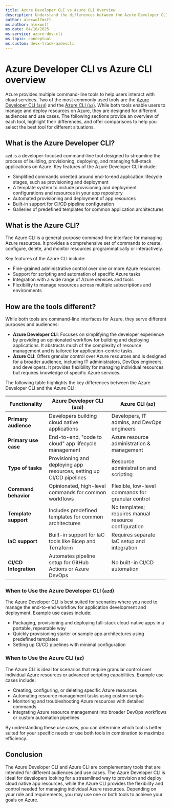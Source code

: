 ```yaml
---
title: Azure Developer CLI vs Azure CLI Overview
description: Understand the differences between the Azure Developer CLI and the Azure CLI
author: alexwolfmsft
ms.author: alexwolf
ms.date: 04/10/2025
ms.service: azure-dev-cli
ms.topic: conceptual
ms.custom: devx-track-azdevcli
---
```


# Azure Developer CLI vs Azure CLI overview

Azure provides multiple command-line tools to help users interact with cloud services. Two of the most commonly used tools are the [Azure Developer CLI (`azd`)](/azure/developer/azure-developer-cli/overview) and the [Azure CLI (`az`)](/cli/azure/what-is-azure-cli). While both tools enable users to manage and deploy resources on Azure, they are designed for different audiences and use cases. The following sections provide an overview of each tool, highlight their differences, and offer comparisons to help you select the best tool for different situations.

## What is the Azure Developer CLI?

`azd` is a developer-focused command-line tool designed to streamline the process of building, provisioning, deploying, and managing full-stack applications on Azure. Key features of the Azure Developer CLI include:

- Simplified commands oriented around end-to-end application lifecycle stages, such as provisioning and deployment
- A template system to include provisioning and deployment configurations and resources in your app repository
- Automated provisioning and deployment of app resources
- Built-in support for CI/CD pipeline configuration
- Galleries of predefined templates for common application architectures

## What is the Azure CLI?

The Azure CLI is a general-purpose command-line interface for managing Azure resources. It provides a comprehensive set of commands to create, configure, delete, and monitor resources programmatically or interactively.

Key features of the Azure CLI include:

- Fine-grained administrative control over one or more Azure resources
- Support for scripting and automation of specific Azure tasks
- Integration with a wide range of Azure services and tools
- Flexibility to manage resources across multiple subscriptions and environments

## How are the tools different?

While both tools are command-line interfaces for Azure, they serve different purposes and audiences:

- **Azure Developer CLI**: Focuses on simplifying the developer experience by providing an opinionated workflow for building and deploying applications. It abstracts much of the complexity of resource management and is tailored for application-centric tasks.
- **Azure CLI**: Offers granular control over Azure resources and is designed for a broader audience, including IT administrators, DevOps engineers, and developers. It provides flexibility for managing individual resources but requires knowledge of specific Azure services.

The following table highlights the key differences between the Azure Developer CLI and the Azure CLI:

| Functionality         | Azure Developer CLI (`azd`)                              | Azure CLI (`az`)                                    |
|-------------------------|---------------------------------------------------------|----------------------------------------------------|
| **Primary audience**   | Developers building cloud native applications       | Developers, IT admins, and DevOps engineers        |
| **Primary use case**    | End-to-end, "code to cloud" app lifecycle management        | Azure resource administration & management  |
| **Type of tasks**       | Provisioning and deploying app resources, setting up CI/CD pipelines  | Resource administration and scripting |
| **Command behavior**    | Opinionated, high-level commands for common workflows   | Flexible, low-level commands for granular control  |
| **Template support**     | Includes predefined templates for common architectures | No templates; requires manual resource configuration |
| **IaC support** | Built-in support for IaC tools like Bicep and Terraform | Requires separate IaC setup and integration        |
| **CI/CD Integration**   | Automates pipeline setup for GitHub Actions or Azure DevOps | No built-in CI/CD automation                       |

### When to Use the Azure Developer CLI (`azd`)

The Azure Developer CLI is best suited for scenarios where you need to manage the end-to-end workflow for application development and deployment. Example use cases include:

- Packaging, provisioning and deploying full-stack cloud-native apps in a portable, repeatable way
- Quickly provisioning starter or sample app architectures using predefined templates
- Setting up CI/CD pipelines with minimal configuration

### When to Use the Azure CLI (`az`)

The Azure CLI is ideal for scenarios that require granular control over individual Azure resources or advanced scripting capabilities. Example use cases include:

- Creating, configuring, or deleting specific Azure resources
- Automating resource management tasks using custom scripts
- Monitoring and troubleshooting Azure resources with detailed commands
- Integrating Azure resource management into broader DevOps workflows or custom automation pipelines

By understanding these use cases, you can determine which tool is better suited for your specific needs or use both tools in combination to maximize efficiency.

## Conclusion

The Azure Developer CLI and Azure CLI are complementary tools that are intended for different audiences and use cases. The Azure Developer CLI is ideal for developers looking for a streamlined way to provision and deploy cloud native app resources, while the Azure CLI provides the flexibility and control needed for managing individual Azure resources. Depending on your role and requirements, you may use one or both tools to achieve your goals on Azure.

